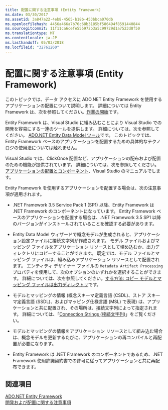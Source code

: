 ```yaml
---
title: 配置に関する注意事項 (Entity Framework)
ms.date: 03/30/2017
ms.assetid: 3a847a22-4eb8-4565-b18b-453bbca070db
ms.openlocfilehash: 4456a466a7b76c68b3185bf586494f8591440844
ms.sourcegitcommit: 11f11ca6cefe555972b3a5c99729d1a7523d8f50
ms.translationtype: MT
ms.contentlocale: ja-JP
ms.lasthandoff: 05/03/2018
ms.locfileid: "32761260"
---
```

# <a name="deployment-considerations-entity-framework"></a>配置に関する注意事項 (Entity Framework)
このトピックでは、データ アクセスに ADO.NET Entity Framework を使用するアプリケーションの配置について説明します。 詳細については Entity Framework は、次を参照してください。[作業の開始](../../../../../docs/framework/data/adonet/ef/getting-started.md)です。  
  
 Entity Framework は、Visual Studio に組み込むことにより Visual Studio での開発を容易にする一連のツールを提供します。 詳細については、次を参照してください。 [ADO.NET Entity Data Model ツール](http://msdn.microsoft.com/library/91076853-0881-421b-837a-f582f36be527)です。 このトピックでは、Entity Framework ベースのアプリケーションを配置するための具体的なテクノロジの使用法については触れません。  
  
 Visual Studio では、ClickOnce 配置など、アプリケーションの配布および配置のための機能が提供されています。 詳細については、次を参照してください。[アプリケーションの配置とコンポーネント](/visualstudio/deployment/deploying-applications-services-and-components)、Visual Studio のマニュアルでします。  
  
 Entity Framework を使用するアプリケーションを配置する場合は、次の注意事項が適用されます。  
  
-   .NET Framework 3.5 Service Pack 1 (SP1) 以降、Entity Framework は .NET Framework のコンポーネントになっています。 Entity Framework ベースのアプリケーションを配置する場合は、.NET Framework 3.5 SP1 以降のバージョンがインストールされていることを確認する必要があります。  
  
-   Entity Data Model ウィザードで概念モデルが生成されると、アプリケーション設定ファイルに接続文字列が作成されます。 モデル ファイルおよびマッピング ファイルをアプリケーション リソースとして埋め込むか、出力ディレクトリにコピーすることができます。 既定では、モデル ファイルとマッピング ファイルは、組み込みアプリケーション リソースとして配置されます。 エンティティ デザイナー ファイルの `Metadata Artifact Processing` プロパティを使用して、次のオプションのいずれかを選択することができます。 詳細については、次を参照してください。[する方法: コピー モデルとマッピング ファイルは出力ディレクトリ](http://msdn.microsoft.com/library/e2c9820f-1705-457e-9fdb-8b289f3179b4)です。  
  
-   モデルとマッピングの情報 (概念スキーマ定義言語 (CSDL)、ストア スキーマ定義言語 (SSDL)、およびマッピング仕様言語 (MSL) で表現) は、アプリケーションと共に配置され、その場所は、接続文字列によって指定されます。 詳細については、「[Connection Strings (接続文字列)](../../../../../docs/framework/data/adonet/ef/connection-strings.md)」をご覧ください。  
  
-   モデルとマッピングの情報をアプリケーション リソースとして組み込む場合は、概念モデルを更新するたびに、アプリケーションの再コンパイルと再配置が必要になります。  
  
-   Entity Framework は .NET Framework のコンポーネントであるため、.NET Framework 使用許諾契約書での許可に従ってアプリケーションと共に再配布できます。  
  
## <a name="see-also"></a>関連項目  
 [ADO.NET Entity Framework](../../../../../docs/framework/data/adonet/ef/index.md)  
 [開発および配置に関する注意事項](../../../../../docs/framework/data/adonet/ef/development-and-deployment-considerations.md)
